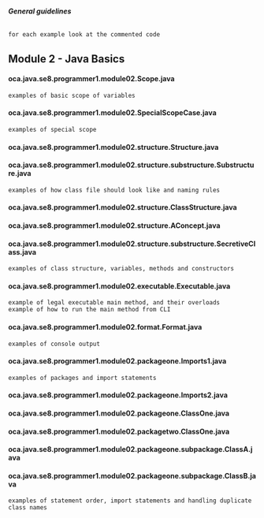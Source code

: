 ###### **General guidelines**
    for each example look at the commented code
    
## **Module 2 - Java Basics**

#### **oca.java.se8.programmer1.module02.Scope.java**
    examples of basic scope of variables
#### **oca.java.se8.programmer1.module02.SpecialScopeCase.java**
    examples of special scope
#### **oca.java.se8.programmer1.module02.structure.Structure.java**
#### **oca.java.se8.programmer1.module02.structure.substructure.Substructure.java**
    examples of how class file should look like and naming rules
#### **oca.java.se8.programmer1.module02.structure.ClassStructure.java**
#### **oca.java.se8.programmer1.module02.structure.AConcept.java**
#### **oca.java.se8.programmer1.module02.structure.substructure.SecretiveClass.java**
    examples of class structure, variables, methods and constructors
#### **oca.java.se8.programmer1.module02.executable.Executable.java**
    example of legal executable main method, and their overloads
    example of how to run the main method from CLI
#### **oca.java.se8.programmer1.module02.format.Format.java**
    examples of console output
#### **oca.java.se8.programmer1.module02.packageone.Imports1.java**
    examples of packages and import statements
#### **oca.java.se8.programmer1.module02.packageone.Imports2.java**
#### **oca.java.se8.programmer1.module02.packageone.ClassOne.java**
#### **oca.java.se8.programmer1.module02.packagetwo.ClassOne.java**
#### **oca.java.se8.programmer1.module02.packageone.subpackage.ClassA.java**
#### **oca.java.se8.programmer1.module02.packageone.subpackage.ClassB.java**
    examples of statement order, import statements and handling duplicate class names